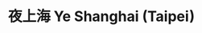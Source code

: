 ---
title: "夜上海 Ye Shanghai (Taipei)"
description: "夜上海 Ye Shanghai (Taipei)"
layout: shop
keywords:
  - 美食競賽
  - 台灣美食
  - 美食精選
datePublished: "2025-06-30"
dateModified: "2025-07-05"
city: "台北市"
district: "信義區"
address: "台北市信義區松高路19號新光三越5樓"
phone: "0223450928"
geo: "25.039788389690152, 121.5665901570069"
google_map: "https://maps.app.goo.gl/WiR37A5CQ3nNWNgt7"
footinder: "https://footinder.com.tw/%E5%8F%B0%E5%8C%97%E5%B8%82%E4%BF%A1%E7%BE%A9%E5%8D%80/148550/"
official: "https://www.elite-concepts.com/zh-hk/our-concepts/taipei/ye-shanghai/"
award:
  - name: "500盤"
    year: "2024"
    entries:
      - dishes:
          - "蟹粉釀蟹蓋"
          - "椒鹽小黃魚"

---